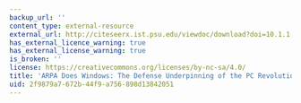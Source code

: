 ```yaml
---
backup_url: ''
content_type: external-resource
external_url: http://citeseerx.ist.psu.edu/viewdoc/download?doi=10.1.1.596.8343&rep=rep1&type=pdf
has_external_licence_warning: true
has_external_license_warning: true
is_broken: ''
license: https://creativecommons.org/licenses/by-nc-sa/4.0/
title: 'ARPA Does Windows: The Defense Underpinning of the PC Revolution (PDF)'
uid: 2f9879a7-672b-44f9-a756-898d13842051
---
```

